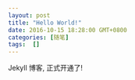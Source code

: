 ```yaml
---
layout: post
title: "Hello World!"
date: 2016-10-15 18:28:00 GMT+0800
categories: [随笔]
tags:  []
---
```


Jekyll 博客, 正式开通了!

<!-- more -->